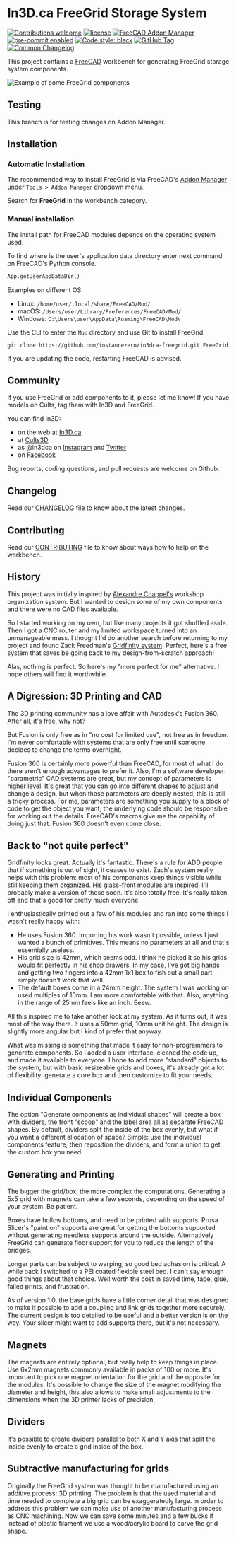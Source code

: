# In3D.ca FreeGrid Storage System

[![Contributions welcome][ContribsW_badge]][CONTRIBUTING]
[![license][license_badge]][LICENSE]
[![FreeCAD Addon Manager][AddonMgr_badge]][AddonMgr]
[![pre-commit enabled][pre-commit_badge]][pre-commit]
[![Code style: black][black_badge]][black]
[![GitHub Tag][tag_bagde]][tag]
[![Common Changelog][cc_badge]][CHANGELOG]

This project contains a [FreeCAD](https://freecad.org) workbench for generating FreeGrid storage system components.

![Example of some FreeGrid components](img/screen.png "Example of some FreeGrid components")

## Testing

This branch is for testing changes on Addon Manager.

## Installation

### Automatic Installation

The recommended way to install FreeGrid is via FreeCAD's
[Addon Manager](https://wiki.freecad.org/Std_AddonMgr) under
`Tools > Addon Manager` dropdown menu.

Search for **FreeGrid** in the workbench category.

### Manual installation

The install path for FreeCAD modules depends on the operating system used.

To find where is the user's application data directory enter next command on
FreeCAD's Python console.

```python
App.getUserAppDataDir()
```

Examples on different OS

* Linux: `/home/user/.local/share/FreeCAD/Mod/`
* macOS: `/Users/user/Library/Preferences/FreeCAD/Mod/`
* Windows: `C:\Users\user\AppData\Roaming\FreeCAD\Mod\`

Use the CLI to enter the `Mod` directory and use Git to install FreeGrid:

```shell
git clone https://github.com/instancezero/in3dca-freegrid.git FreeGrid
```

If you are updating the code, restarting FreeCAD is advised.

## Community

If you use FreeGrid or add components to it, please let me know! If you have models
on Cults, tag them with In3D and FreeGrid.

You can find In3D:

* on the web at [In3D.ca](https://in3d.ca)
* at [Cults3D](https://cults3d.com/en/users/In3d/creations)
* as @in3dca on [Instagram](https://www.instagram.com/in3dca/) and [Twitter](https://twitter.com/in3dca)
* on [Facebook](https://www.facebook.com/in3dca)

Bug reports, coding questions, and pull requests are welcome on Github.

## Changelog

Read our [CHANGELOG] file to know about the latest changes.

## Contributing

Read our [CONTRIBUTING] file to know about ways how to help on the workbench.

## History

This project was initially inspired by [Alexandre Chappel's](https://www.youtube.com/watch?v=OsLc76k4KeM) workshop
organization system. But I wanted to design some of my own components and there were no CAD files available.

So I started working on my own, but like many projects it got shuffled aside. Then I got a CNC router and
my limited workspace turned into an unmanageable mess. I thought I'd do another search before returning to my project
and found Zack Freedman's [Gridfinity system](https://www.youtube.com/watch?v=ra_9zU-mnl8). Perfect, here's a free
system that saves be going back to my design-from-scratch approach!

Alas, nothing is perfect. So here's my "more perfect for me" alternative. I hope others will find it worthwhile.

## A Digression: 3D Printing and CAD

The 3D printing community has a love affair with Autodesk's Fusion 360. After all, it's free, why not?

But Fusion is only free as in "no cost for limited use", not free as in freedom. I'm never comfortable with systems that
are only free until someone decides to change the terms overnight.

Fusion 360 is certainly more powerful than FreeCAD, for most of what I do there aren't enough advantages to prefer it.
Also, I'm a software developer: "parametric" CAD systems are great, but my concept of parameters is higher level. It's
great that you can go into different shapes to adjust and change a design, but when those parameters are deeply nested,
this is still a tricky process. For me, parameters are something you supply to a block of code to get the object you
want; the underlying code should be responsible for working out the details. FreeCAD's macros give me the capability of
doing just that. Fusion 360 doesn't even come close.

## Back to "not quite perfect"

Gridfinity looks great. Actually it's fantastic. There's a rule for ADD people that if something is out of
sight, it ceases to exist. Zach's system really helps with this problem: most of his components keep things visible
while still keeping them organized. His glass-front modules are inspired. I'll probably make a version of those soon.
It's also totally free. It's really taken off and that's good for pretty much everyone.

I enthusiastically printed out a few of his modules and ran into some things I wasn't really happy with:

* He uses Fusion 360. Importing his work wasn't possible, unless I just wanted a bunch of primitives.
  This means no parameters at all and that's essentially useless.
* His grid size is 42mm, which seems odd. I think he picked it so his grids would fit perfectly in his shop drawers.
  In my case, I've got big hands and getting two fingers into a 42mm 1x1 box to fish out a small part simply doesn't
  work that well.
* The default boxes come in a 24mm height. The system I was working on used multiples of 10mm. I am more
  comfortable with that. Also, anything in the range of 25mm feels like an inch. Eeew.

All this inspired me to take another look at my system. As it turns out, it was most of the way there. It uses a
50mm grid, 10mm unit height. The design is slightly more angular but I kind of prefer that anyway.

What was missing is something that made it easy for non-programmers to generate components. So I added a user interface,
cleaned the code up, and made it available to everyone. I hope to add more "standard" objects to the system, but with
basic resizeable grids and boxes, it's already got a lot of flexibility: generate a core box and then customize to fit
your needs.

## Individual Components

The option "Generate components as individual shapes" will create a box with dividers, the front "scoop" and the label
area all as separate FreeCAD shapes. By default, dividers split the inside of the box evenly, but what if you want a
different allocation of space? Simple: use the individual components feature, then reposition the dividers, and form a
union to get the custom box you need.

## Generating and Printing

The bigger the grid/box, the more complex the computations. Generating a 5x5 grid with magnets can take a few seconds,
depending on the speed of your system. Be patient.

Boxes have hollow bottoms, and need to be printed with supports. Prusa Slicer's "paint on" supports are great for
getting the bottoms supported without generating needless supports around the outside. Alternatively FreeGrid can
generate floor support for you to reduce the length of the bridges.

Longer parts can be subject to warping, so good bed adhesion is critical. A while back I switched to a PEI coated
flexible steel bed. I can't say enough good things about that choice. Well worth the cost in saved time, tape, glue,
failed prints, and frustration.

As of version 1.0, the base grids have a little corner detail that was designed to make it possible to add a coupling
and link grids together more securely. The current design is too detailed to be useful and a better version is on
the way. Your slicer might want to add supports there, but it's not necessary.

## Magnets

The magnets are entirely optional, but really help to keep things in place. Use 6x2mm magnets commonly available in
packs of 100 or more. It's important to pick one magnet orientation for the grid and the opposite for the modules.
It's possible to change the size of the magnet modifying the diameter and height, this also allows to make small
adjustments to the dimensions when the 3D printer lacks of precision.

## Dividers

It's possible to create dividers parallel to both X and Y axis that split the inside evenly to create a grid
inside of the box.

## Subtractive manufacturing for grids

Originally the FreeGrid system was thought to be manufactured using an additive process: 3D printing. The problem
is that the used material and time needed to complete a big grid can be exaggeratedly large. In order to address
this problem we can make use of another manufacturing process as CNC machining. Now we can save some minutes and
a few bucks if instead of plastic filament we use a wood/acrylic board to carve the grid shape.

[CONTRIBUTING]: ./CONTRIBUTING.md
[ContribsW_badge]: <https://img.shields.io/badge/contributions-welcome-brightgreen.svg?style=flat>
[LICENSE]: ./LICENSE
[license_badge]: <https://img.shields.io/github/license/instancezero/in3dca-freegrid>
[AddonMgr]: <https://github.com/FreeCAD/FreeCAD-addons>
[AddonMgr_badge]: <https://img.shields.io/badge/FreeCAD%20addon%20manager-available-brightgreen>
[pre-commit]: <https://github.com/pre-commit/pre-commit>
[pre-commit_badge]: <https://img.shields.io/badge/pre--commit-enabled-brightgreen?logo=pre-commit>
[black]: <https://github.com/psf/black>
[black_badge]: <https://img.shields.io/badge/code%20style-black-000000.svg>
[tag]: <https://github.com/instancezero/in3dca-freegrid/releases>
[tag_bagde]: <https://img.shields.io/github/v/tag/instancezero/in3dca-freegrid>
[cc_badge]: <https://common-changelog.org/badge.svg>
[CHANGELOG]: ./CHANGELOG.md
